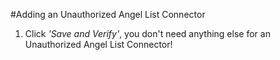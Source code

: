 #Adding an Unauthorized Angel List Connector
1. Click *'Save and Verify'*, you don't need anything else for an Unauthorized Angel List Connector!